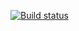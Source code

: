 [![Build status](https://ci.appveyor.com/api/projects/status/l0h417xeg274pr99?svg=true)](https://ci.appveyor.com/project/GrebenkovaMaria/hw-at-3-selectors)
